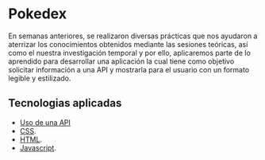 # Pokedex

En semanas anteriores, se realizaron diversas prácticas que nos ayudaron a aterrizar los conocimientos obtenidos mediante las sesiones teóricas, así como el nuestra investigación temporal y por ello, aplicaremos parte de lo aprendido para desarrollar una aplicación la cual tiene como objetivo solicitar información a una API y mostrarla para el usuario con un formato legible y estilizado.


## Tecnologias aplicadas
- [Uso de una API](https://pokeapi.co/)
- [CSS](https://github.com/Dvashe/Pokedex/blob/main/Js/Pokedex.css).
- [HTML](https://github.com/Dvashe/Pokedex/blob/main/Js/Pokedex.html). 
- [Javascript](https://github.com/Dvashe/Pokedex/blob/main/Js/Pokedex.js).
